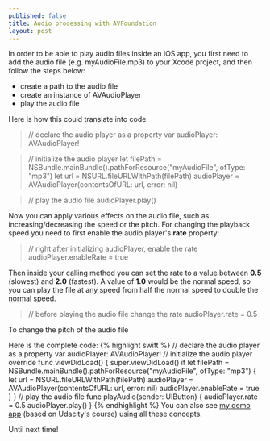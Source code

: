 ```yaml
---
published: false
title: Audio processing with AVFoundation
layout: post
---
```

In order to be able to play audio files inside an iOS app, you first need to add the audio file (e.g. myAudioFile.mp3) to your Xcode project, and then follow the steps below:

- create a path to the audio file
- create an instance of AVAudioPlayer
- play the audio file

Here is how this could translate into code:

> // declare the audio player as a property
var audioPlayer: AVAudioPlayer!

> // initialize the audio player
let filePath = NSBundle.mainBundle().pathForResource("myAudioFile", ofType: "mp3")
let url = NSURL.fileURLWithPath(filePath)
audioPlayer = AVAudioPlayer(contentsOfURL: url, error: nil)

> // play the audio file
audioPlayer.play()

Now you can apply various effects on the audio file, such as increasing/decreasing the speed or the pitch. For changing the playback speed you need to first enable the audio player's __rate__ property:

> // right after initializing audioPlayer, enable the rate
audioPlayer.enableRate = true

Then inside your calling method you can set the rate to a value between __0.5__ (slowest) and __2.0__ (fastest). A value of __1.0__ would be the normal speed, so you can play the file at any speed from half the normal speed to double the normal speed.

> // before playing the audio file change the rate
audioPlayer.rate = 0.5

To change the pitch of the audio file

Here is the complete code:
{% highlight swift %}
// declare the audio player as a property
var audioPlayer: AVAudioPlayer!
// initialize the audio player
override func viewDidLoad() {
        super.viewDidLoad()
        if let filePath = NSBundle.mainBundle().pathForResource("myAudioFile", ofType: "mp3") {
            let url = NSURL.fileURLWithPath(filePath)
            audioPlayer = AVAudioPlayer(contentsOfURL: url, error: nil)
            audioPlayer.enableRate = true
        }
    }
// play the audio file
func playAudio(sender: UIButton) {
        audioPlayer.rate = 0.5
        audioPlayer.play()
    }
{% endhighlight %}
You can also see [my demo app](https://github.com/mhorga/PitchPerfect) (based on Udacity's course) using all these concepts.

Until next time!